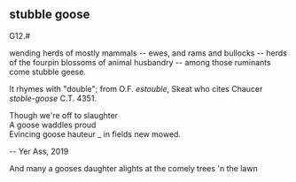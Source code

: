 ## stubble goose

G12.#

wending herds of mostly mammals -- ewes, and rams and bullocks -- herds of
the fourpin blossoms of animal husbandry -- among those ruminants come stubble geese.

It rhymes with "double"; from O.F. *estouble*, Skeat who cites Chaucer *stoble-goose* C.T. 4351.

Though we're off to slaughter  
A goose waddles proud  
Evincing goose hauteur  _
in fields new mowed.

-- Yer Ass, 2019

And many a gooses daughter alights at the comely trees 'n the lawn

